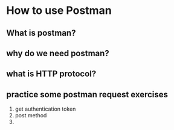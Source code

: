 # How to use Postman

## What is postman?

## why do we need postman?

## what is HTTP protocol?

## practice some postman request exercises
1. get authentication token
2. post method
3. 
